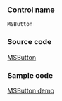 ### Control name

`MSButton`

### Source code

[MSButton](https://github.com/OfficeDev/ui-fabric-ios/blob/master/OfficeUIFabric/Controls/MSButton.swift)

### Sample code

[MSButton demo](https://github.com/OfficeDev/ui-fabric-ios/blob/master/OfficeUIFabric.Demo/OfficeUIFabric.Demo/Demos/MSButtonDemoController.swift)
